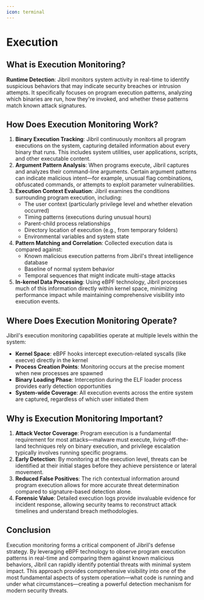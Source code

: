 ```yaml
---
icon: terminal
---
```


# Execution

## What is Execution Monitoring?

**Runtime Detection**: Jibril monitors system activity in real-time to identify suspicious behaviors that may indicate security breaches or intrusion attempts. It specifically focuses on program execution patterns, analyzing which binaries are run, how they're invoked, and whether these patterns match known attack signatures.

## How Does Execution Monitoring Work?

1. **Binary Execution Tracking**: Jibril continuously monitors all program executions on the system, capturing detailed information about every binary that runs. This includes system utilities, user applications, scripts, and other executable content.
2. **Argument Pattern Analysis**: When programs execute, Jibril captures and analyzes their command-line arguments. Certain argument patterns can indicate malicious intent—for example, unusual flag combinations, obfuscated commands, or attempts to exploit parameter vulnerabilities.
3. **Execution Context Evaluation**: Jibril examines the conditions surrounding program execution, including:
   * The user context (particularly privilege level and whether elevation occurred)
   * Timing patterns (executions during unusual hours)
   * Parent-child process relationships
   * Directory location of execution (e.g., from temporary folders)
   * Environmental variables and system state
4. **Pattern Matching and Correlation**: Collected execution data is compared against:
   * Known malicious execution patterns from Jibril's threat intelligence database
   * Baseline of normal system behavior
   * Temporal sequences that might indicate multi-stage attacks
5. **In-kernel Data Processing**: Using eBPF technology, Jibril processes much of this information directly within kernel space, minimizing performance impact while maintaining comprehensive visibility into execution events.

## Where Does Execution Monitoring Operate?

Jibril's execution monitoring capabilities operate at multiple levels within the system:

* **Kernel Space**: eBPF hooks intercept execution-related syscalls (like execve) directly in the kernel
* **Process Creation Points**: Monitoring occurs at the precise moment when new processes are spawned
* **Binary Loading Phase**: Interception during the ELF loader process provides early detection opportunities
* **System-wide Coverage**: All execution events across the entire system are captured, regardless of which user initiated them

## Why is Execution Monitoring Important?

1. **Attack Vector Coverage**: Program execution is a fundamental requirement for most attacks—malware must execute, living-off-the-land techniques rely on binary execution, and privilege escalation typically involves running specific programs.
2. **Early Detection**: By monitoring at the execution level, threats can be identified at their initial stages before they achieve persistence or lateral movement.
3. **Reduced False Positives**: The rich contextual information around program execution allows for more accurate threat determination compared to signature-based detection alone.
4. **Forensic Value**: Detailed execution logs provide invaluable evidence for incident response, allowing security teams to reconstruct attack timelines and understand breach methodologies.

## Conclusion

Execution monitoring forms a critical component of Jibril's defense strategy. By leveraging eBPF technology to observe program execution patterns in real-time and comparing them against known malicious behaviors, Jibril can rapidly identify potential threats with minimal system impact. This approach provides comprehensive visibility into one of the most fundamental aspects of system operation—what code is running and under what circumstances—creating a powerful detection mechanism for modern security threats.
